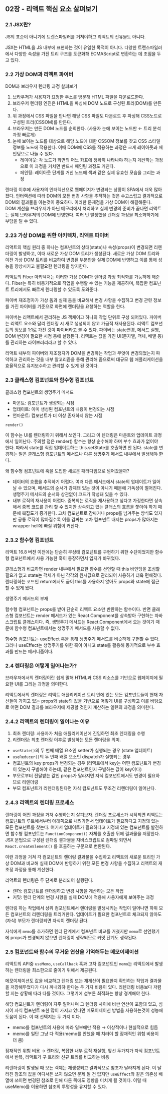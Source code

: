 ## 02장 - 리액트 핵심 요소 살펴보기

### 2.1 JSX란?

JS의 표준이 아니기에 트랜스파일러를 거쳐야하고 리액트의 전유물도 아니다.

JSX는 HTML을 JS 내부에 표현하는 것이 유일한 목적이 아니다. 다양한 트랜스파일러에서 다양한 속성을 가진 트리 구조를 토큰화해 ECMAScript로 변환하는 데 초점을 두고 있다.

### 2.2 가상 DOM과 리액트 파이버

DOM과 브라우저 렌더링 과정 살펴보기

1. 브라우저가 사용자가 요청한 주소를 방문해 HTML 파일을 다운로드한다.
2. 브라우저 렌더링 엔진은 HTML을 파싱해 DOM 노드로 구성된 트리(DOM)를 만든다.
3. 위 과정에서 CSS 파일을 만나면 해당 CSS 파일도 다운로드 후 파싱해 CSS노드로 구성된 트리(CSSOM)를 만든다.
4. 브라우저는 만든 DOM 노드를 순회한다. (사용자 눈에 보이는 노드만 ← 트리 분석 과정 빠르게)
5. 눈에 보이는 노드를 대상으로 해당 노드에 대한 CSSOM 정보를 찾고 CSS 스타일 정보를 노드에 적용한다. 이때 DOM에 CSS를 적용하는 과정은 크게 레이아웃과 페인팅으로 나눌 수 있다.
   - 레이아웃: 각 노드가 화면의 어느 좌표에 정확히 나타나야 하는지 계산하는 과정으로 이 과정을 거치면 반드시 페인팅 과정도 거친다.
   - 페인팅: 레이아웃 단계를 거친 노드에 색과 같은 실제 유효한 모습을 그리는 과정

렌더링 이후에 사용자의 인터렉션으로 웹페이지가 변경되는 상황이 SPA에서 더욱 많아졌다. 인터렉션에 따라 DOM의 모든 변경 사항을 추적하는 것은 수고스럽고 결과적으로 DOM의 결과물을 아는것이 중요하다. 이러한 문제점을 가상 DOM이 해결해준다. DOM 계산을 브라우저가 아닌 메모리에서 처리하고 실제 변경의 준비가 끝나면 리액트는 실제 브라우저의 DOM에 반영한다. 여러 번 발생했을 렌더링 과정을 최소화하기에 부담을 덜 수 있다.

### 2.23 가상 DOM을 위한 아키텍처, 리액트 파이버

리액트의 핵심 원리 중 하나는 컴포넌트의 상태(state)나 속성(props)이 변경되면 리렌더링이 발생하고, 이때 새로운 가상 DOM 트리가 생성된다. 새로운 가상 DOM 트리와 이전 가상 DOM 트리를 비교하여 변경된 부분만을 실제 DOM에 반영하고 이를 통해 성능을 향상시키고 불필요한 렌더링을 방지한다.

리액트의 Fiber 아키텍처는 이러한 가상 DOM과 렌더링 과정 최적화를 가능하게 해준다. Fiber는 특히 비동기적으로 작업을 수행할 수 있는 기능을 제공하며, 복잡한 컴포넌트 트리에서도 빠르게 렌더링할 수 있도록 도와준다.

파이버 재조정자가 가상 돔과 실제 돔을 비교해서 변경 사항을 수집하고 변경 관련 정보를 가진 파이버를 기준으로 화면에 렌더링을 요청하는 역할을 한다.

파이버는 리액트에서 관리하는 JS 객체이고 하나의 작업 단위로 구성 되어있다. 파이버는 리액트 요소와 달리 렌더링 시 새로 생성되지 않고 가급적 재사용된다. 리액트 컴포넌트의 정보를 1:1로 가진 것이 파이버라고 볼 수 있다. 파이버는 state변경, 메서드 실행, DOM 변경이 필요한 시점 등에 실행된다. 리액트는 값을 가진 UI(문자열, 객체, 배열 등)를 관리하는 라이브러리라고 할 수 있다.

리액트 내부의 파이버와 재조정자가 DOM을 변경하는 작업과 무엇이 변경되었는지 파악하고 관리하는 것을 내부 알고리즘을 통해 관리해 줌으로써 대규모 웹 애플리케이션을 효율적으로 유지보수하고 관리할 수 있게 된 것이다.

### 2.3 클래스형 컴포넌트와 함수형 컴포넌트

클래스형 컴포넌트의 생명주기 메서드

- 마운트: 컴포넌트가 생성되는 시점
- 업데이트: 이미 생성된 컴포넌트의 내용이 변경되는 시점
- 언마운트: 컴포넌트가 더 이상 존재하지 않는 시점

`render()`

이 함수는 UI를 렌더링하기 위해서 쓰인다. 그리고 이 렌더링은 마운트와 업데이트 과정에서 일어난다. 주의할 점은 render() 함수는 항상 순수해야 하며 부수 효과가 없어야 한다. 따라서 state를 직접 업데이트하는 this.setState를 호출하면 안 된다. state를 변경하는 일은 클래스형 컴포넌트의 메서드나 다른 생명주기 메서드 내부에서 발생해야 한다.

왜 함수형 컴포넌트에 훅을 도입한 새로운 패러다임으로 넘어갔을까?

- 데이터의 흐름을 추적하기 어렵다. 여러 다른 메서드에서 state의 업데이트가 일어날 수 있으며, 메서드의 순서가 강제돼 있는 것이 아니기 때문에 가독성이 떨어진다. 생명주기 메서드의 순서와 상관없이 코드가 작성돼 있을 수 있다.
- 내부 로직의 재사용이 어렵다. 중복되는 로직을 재사용하고 싶다고 가정한다면 상속해서 중복 코드를 관리 할 수 있지만 상속되고 있는 클래스의 흐름을 쫓아야 하기 때문에 복잡도가 증가한다. 고차 컴포넌트로 감싸거나 props를 넘겨주는 방식도 있지만 공통 로직이 많아질수록 이를 감싸는 고차 컴포넌트 내지는 props가 많아지는 wrapper hell에 빠질 위험이 커진다.

### 2.3.2 함수형 컴포넌트

리액트 16.8 버전 이전에는 단순히 무상태 컴포넌트를 구현하기 위한 수단이었지만 함수형 컴포넌트에서 사용 가능한 훅이 등장하면서 입지가 바뀌었다.

클래스형과 비교하면 render 내부에서 필요한 함수를 선언할 때 this 바인딩을 조심할 필요가 없고 state는 객체가 아닌 각각의 원시값으로 관리되어 사용하기 더욱 편해졌다. 렌더링하는 코드인 return에서도 굳이 this를 사용하지 않아도 props와 state에 접근할 수 있게 됐다.

생명주기 메서드의 부재

함수형 컴포넌트는 props를 받아 단순히 리액트 요소만 반환하는 함수이다. 반면 클래스형 컴포넌트는 render 메서드가 있는 React.Component를 상속받아 구현하는 자바스크립트 클래스이다. 즉, 생명주기 메서드는 React.Component에서 오는 것이기 때문에 함수형 컴포넌트에서는 생명주기 메서드를 사용할 수 없다.

함수형 컴포넌트는 useEffect 훅을 통해 생명주기 메서드를 비슷하게 구현할 수 있다. 그러나 useEffect는 생명주기를 위한 훅이 아니고 state를 활용해 동기적으로 부수 효과를 만드는 메커니즘이다.

### 2.4 렌더링은 어떻게 일어나는가?

브라우저에서의 렌더링이란 쉽게 말해 HTML과 CSS 리소스를 기반으로 웹페이지에 필요한 UI를 그리는 과정을 의미한다.

리액트에서의 렌더링은 리액트 애플리케이션 트리 안에 있는 모든 컴포넌트들이 현재 자신들이 가지고 있는 props와 state의 값을 기반으로 어떻게 UI를 구성하고 이를 바탕으로 어떤 DOM 결과를 브라우저에 제공할 것인지 계산하는 일련의 과정을 의미한다.

### 2.4.2 리액트의 렌더링이 일어나는 이유

1. 최초 렌더링: 사용자가 처음 애플리케이션에 진입하면 최초 렌더링을 수행
2. 리렌더링: 최초 렌더링 이후로 발생하는 모든 렌더링을 의미.

- `useState()`의 두 번째 배열 요소인 setter가 실행되는 경우 (state 업데이트)
- `useReducer()`의 두 번째 배열 오소인 dispatch가 실행되는 경우
- 컴포넌트의 key props가 변경되는 경우 (리액트에서 key는 어떤 컴포넌트가 변경이 있는지 구별해야 하는데, 같은 컴포넌트인지 구별하는 값이 key이다)
- 부모로부터 전달받는 값인 props가 달라지면 자식 컴포넌트에서도 변경이 필요하므로 리렌더링
- 부모 컴포넌트가 리렌더링된다면 자식 컴포넌트도 무조건 리렌더링이 일어난다.

### 2.4.3 리액트의 렌더링 프로세스

렌더링이 어떤 과정을 거쳐 수행하는지 살펴보자. 렌더링 프로세스가 시작되면 리액트는 컴포넌트의 루트에서부터 아래쪽으로 내려가면서 업데이트가 필요하다고 지정돼 있는 모든 컴포넌트를 찾는다. 여기서 업데이트가 필요하다고 지정돼 있는 컴포넌트를 발견하면 함수형 컴포넌트는 `FunctionComponent()` 자체를 호출한 뒤에 결과물을 저장한다. JSX 문법으로 구성된 렌더링 결과물을 자바스크립트로 컴파일 되면서 `React.createElement()` 를 호출하는 구문으로 변환된다.

이런 과정을 거쳐 각 컴포넌트의 렌더링 결과물을 수집하고 리액트의 새로운 트리인 가상 DOM과 비교해 실제 DOM에 반영하기 위한 모든 변경 사항을 수집하고 리액트의 재조정 과정을 통해 계산한다.

리액트의 렌더링은 두 단계로 분리되어 실행된다.

- 렌더: 컴포넌트를 렌더링하고 변경 사항을 계산하는 모든 작업
- 커밋: 렌더 단계의 변경 사항을 실제 DOM에 적용해 사용자에게 보여주는 과정

렌더링 하는 작업에서 상위 컴포넌트에서 렌더링을 발생시키는 작업이 일어나면 하위 모든 컴포넌트의 리렌더링을 트리거한다. 업데이트가 필요한 컴포넌트로 체크되지 않아도(자식) 부모가 렌더링되면 자식이 렌더링 된다.

자식에게 `memo`를 추가하면 렌더 단계에서 컴포넌트 비교를 거쳤지만 `memo`로 선언했기에 props가 변경되지 않으면 렌더링이 생략되므로 커밋 단계도 생략된다.

### 2.5 컴포넌트와 함수의 무거운 연산을 기억해두는 메모이제이션

리액트의 API중 `useMemo`, `useCallback` 훅과 고차 컴포넌트인 `memo`는 리액트에서 발생하는 렌더링을 최소한으로 줄이기 위해서 제공된다.

메모이제이션도 값을 비교하고 렌더링 또는 재계산이 필요한지 확인하는 작업과 결과물을 저장해두었다가 다시 꺼내와햐 한다는 두 가지 비용이 있다. 리렌더링 비용보다 저렴할 지는 상황에 따라 다를 것이다. 그렇기에 섣부른 최적화는 항상 경계해야 한다.

해당 컴포넌트가 렌더링이 자주 일어나며 그 렌더링 사이에 비싼 연산이 포함돼 있고, 심지어 자식 컴포넌트 또한 많이 가지고 있다면 메모이제이션 방법을 사용하는것이 성능에 도움이 된다. 이 때 선택지는 두 가지 이다.

- memo를 컴포넌트의 사용에 따라 일부에만 적용 → 이상적이나 현실적으로 힘듬
- memo를 일단 그냥 다 적용(memo를 안했을 때 치러야 할 잠재적인 위험 비용이 더 큼)

잠재적인 위험 비용 → 렌더링, 복잡한 내부 로직 재실행, 앞선 두가지가 자식 컴포넌트에서 반복, 리액트가 구 트리와 신규 트리를 비교하는 비용

리렌더링이 발생될 때 모든 객체는 재생성되고 결과적으로 참조가 달라지게 된다. 이 달라진 참조의 값을 어디서든 쓰지 않으면 문제 될 건 없지만 `useEffect`와 같은 의존성 배열에 쓰이면 변경된 참조로 인해 다른 쪽에도 영향을 미치게 될 것이다. 이럴 때 useMemo를 이용하면 참조의 투명성을 유지할 수 있다.
